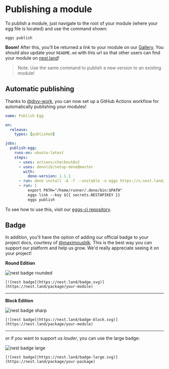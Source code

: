# Publishing a module

To publish a module, just navigate to the root of your module (where your egg file is located) and use the command shown:
```shell script
eggs publish
```
**Boom!** After this, you'll be returned a link to your module on our [Gallery](https://nest.land/gallery). You should also update your `README.md` with this url so that other users can find your module on [nest.land](https://nest.land)!

> Note: Use the same command to publish a new version to an existing module!

## Automatic publishing

Thanks to [@divy-work](https://github.com/divy-work), you can now set up a GitHub Actions workflow for automatically publishing your modules!
```yml
name: Publish Egg

on:
  release:
    types: [published]

jobs:
  publish-egg:
    runs-on: ubuntu-latest
    steps:
      - uses: actions/checkout@v2
      - uses: denolib/setup-deno@master
        with:
          deno-version: 1.1.1
      - run: deno install -A -f --unstable -n eggs https://x.nest.land/eggs@0.1.8/mod.ts
      - run: |
          export PATH="/home/runner/.deno/bin:$PATH"
          eggs link --key ${{ secrets.NESTAPIKEY }}
          eggs publish
```
To see how to use this, visit our [eggs-ci repository](https://github.com/nestdotland/eggs-ci).

## Badge

In addition, you'll have the option of adding our official badge to your project docs, courtesy of [@maximousblk](https://github.com/maximousblk). This is the best way you can support our platform and help us grow. We'd really appreciate seeing it on your project!

**Round Edition**

![nest badge rounded](https://nest.land/badge.svg)

```
[![nest badge](https://nest.land/badge.svg)](https://nest.land/package/your-module)
```
<hr>

**Block Edition**

![nest badge sharp](https://nest.land/badge-block.svg)

```
[![nest badge](https://nest.land/badge-block.svg)](https://nest.land/package/your-module)
```
<hr>

or if you want to support us *louder*, you can use the large badge:

![nest badge large](https://nest.land/badge-large.svg)

```
[![nest badge](https://nest.land/badge-large.svg)](https://nest.land/package/your-package)
```